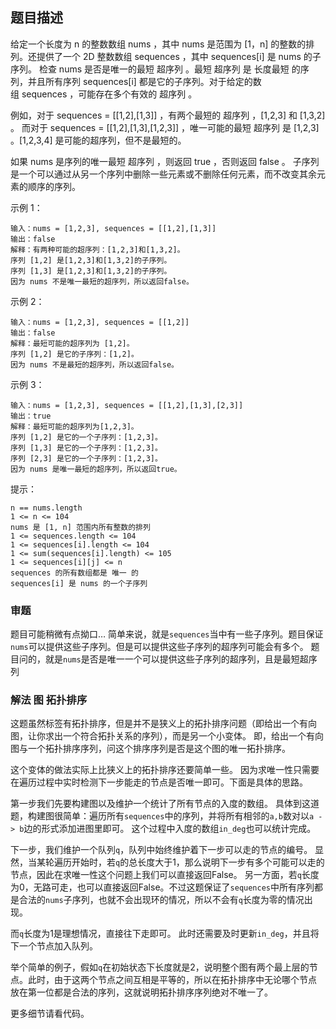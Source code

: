 ## 题目描述
给定一个长度为 n 的整数数组 nums ，其中 nums 是范围为 [1，n] 的整数的排列。还提供了一个 2D 整数数组 sequences ，其中 sequences[i] 是 nums 的子序列。
检查 nums 是否是唯一的最短 超序列 。最短 超序列 是 长度最短 的序列，并且所有序列 sequences[i] 都是它的子序列。对于给定的数组 sequences ，可能存在多个有效的 超序列 。

例如，对于 sequences = [[1,2],[1,3]] ，有两个最短的 超序列 ，[1,2,3] 和 [1,3,2] 。
而对于 sequences = [[1,2],[1,3],[1,2,3]] ，唯一可能的最短 超序列 是 [1,2,3] 。[1,2,3,4] 是可能的超序列，但不是最短的。

如果 nums 是序列的唯一最短 超序列 ，则返回 true ，否则返回 false 。
子序列 是一个可以通过从另一个序列中删除一些元素或不删除任何元素，而不改变其余元素的顺序的序列。

示例 1：
```
输入：nums = [1,2,3], sequences = [[1,2],[1,3]]
输出：false
解释：有两种可能的超序列：[1,2,3]和[1,3,2]。
序列 [1,2] 是[1,2,3]和[1,3,2]的子序列。
序列 [1,3] 是[1,2,3]和[1,3,2]的子序列。
因为 nums 不是唯一最短的超序列，所以返回false。
```
示例 2：
```
输入：nums = [1,2,3], sequences = [[1,2]]
输出：false
解释：最短可能的超序列为 [1,2]。
序列 [1,2] 是它的子序列：[1,2]。
因为 nums 不是最短的超序列，所以返回false。
```
示例 3：
```
输入：nums = [1,2,3], sequences = [[1,2],[1,3],[2,3]]
输出：true
解释：最短可能的超序列为[1,2,3]。
序列 [1,2] 是它的一个子序列：[1,2,3]。
序列 [1,3] 是它的一个子序列：[1,2,3]。
序列 [2,3] 是它的一个子序列：[1,2,3]。
因为 nums 是唯一最短的超序列，所以返回true。
```

提示：
```
n == nums.length
1 <= n <= 104
nums 是 [1, n] 范围内所有整数的排列
1 <= sequences.length <= 104
1 <= sequences[i].length <= 104
1 <= sum(sequences[i].length) <= 105
1 <= sequences[i][j] <= n
sequences 的所有数组都是 唯一 的
sequences[i] 是 nums 的一个子序列
```

### 审题
题目可能稍微有点拗口…
简单来说，就是`sequences`当中有一些子序列。题目保证`nums`可以提供这些子序列。但是可以提供这些子序列的超序列可能会有多个。
题目问的，就是`nums`是否是唯一一个可以提供这些子序列的超序列，且是最短超序列

### 解法 图 拓扑排序
这题虽然标签有拓扑排序，但是并不是狭义上的拓扑排序问题（即给出一个有向图，让你求出一个符合拓扑关系的序列），而是另一个小变体。
即，给出一个有向图与一个拓扑排序序列，问这个排序序列是否是这个图的唯一拓扑排序。

这个变体的做法实际上比狭义上的拓扑排序还要简单一些。
因为求唯一性只需要在遍历过程中实时检测下一步能走的节点是否唯一即可。下面是具体的思路。

第一步我们先要构建图以及维护一个统计了所有节点的入度的数组。
具体到这道题，构建图很简单：遍历所有`sequences`中的序列，并将所有相邻的`a,b`数对以`a -> b`边的形式添加进图里即可。
这个过程中入度的数组`in_deg`也可以统计完成。

下一步，我们维护一个队列`q`，队列中始终维护着下一步可以走的节点的编号。
显然，当某轮遍历开始时，若`q`的总长度大于1，那么说明下一步有多个可能可以走的节点，因此在求唯一性这个问题上我们可以直接返回False。
另一方面，若`q`长度为0，无路可走，也可以直接返回False。不过这题保证了`sequences`中所有序列都是合法的`nums`子序列，也就不会出现环的情况，所以不会有`q`长度为零的情况出现。

而`q`长度为1是理想情况，直接往下走即可。
此时还需要及时更新`in_deg`，并且将下一个节点加入队列。

举个简单的例子，假如`q`在初始状态下长度就是2，说明整个图有两个最上层的节点。此时，由于这两个节点之间互相是平等的，所以在拓扑排序中无论哪个节点
放在第一位都是合法的序列，这就说明拓扑排序序列绝对不唯一了。

更多细节请看代码。